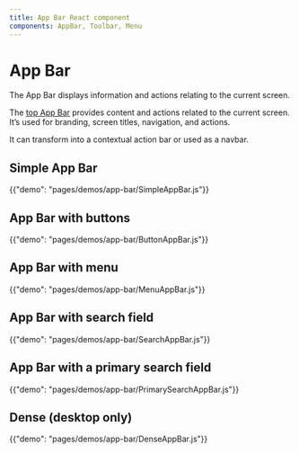 ```yaml
---
title: App Bar React component
components: AppBar, Toolbar, Menu
---
```


# App Bar

<p class="description">The App Bar displays information and actions relating to the current screen.</p>

The [top App Bar](https://material.io/design/components/app-bars-top.html) provides content and actions related to the current screen. It’s used for branding, screen titles, navigation, and actions.

It can transform into a contextual action bar or used as a navbar.

## Simple App Bar

{{"demo": "pages/demos/app-bar/SimpleAppBar.js"}}

## App Bar with buttons

{{"demo": "pages/demos/app-bar/ButtonAppBar.js"}}

## App Bar with menu

{{"demo": "pages/demos/app-bar/MenuAppBar.js"}}

## App Bar with search field

{{"demo": "pages/demos/app-bar/SearchAppBar.js"}}

## App Bar with a primary search field

{{"demo": "pages/demos/app-bar/PrimarySearchAppBar.js"}}

## Dense (desktop only)

{{"demo": "pages/demos/app-bar/DenseAppBar.js"}}
